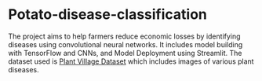 # Potato-disease-classification
The project aims to help farmers reduce economic losses by identifying diseases using convolutional neural networks. It includes model building with TensorFlow and CNNs, and Model Deployment using Streamlit. The dataset used is [Plant Village Dataset](https://www.kaggle.com/datasets/arjuntejaswi/plant-village) which includes images of various plant diseases.
